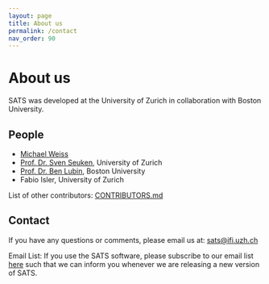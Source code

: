 ```yaml
---
layout: page
title: About us
permalink: /contact
nav_order: 90
---
```

# About us
SATS was developed at the University of Zurich in collaboration with Boston University. 

## People
- [Michael Weiss](https://mweiss.ch)
- [Prof. Dr. Sven Seuken](https://www.ifi.uzh.ch/en/ce/people/seuken/.html), University of Zurich
- [Prof. Dr. Ben Lubin](http://www.bu.edu/systems/people/lubin), Boston University
- Fabio Isler, University of Zurich

List of other contributors: [CONTRIBUTORS.md](https://github.com/spectrumauctions/sats-core/blob/master/CONTRIBUTORS.md)

## Contact
If you have any questions or comments, please email us at: [sats@ifi.uzh.ch](mailto:sats@ifi.uzh.ch)

Email List: If you use the SATS software, 
please subscribe to our email list [here](https://lists.ifi.uzh.ch/listinfo/sats) such
 that we can inform you whenever we are releasing a new version of SATS.
